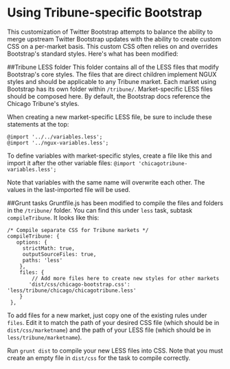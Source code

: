 # Using Tribune-specific Bootstrap
This customization of Twitter Bootstrap attempts to balance the ability to merge upstream Twitter Bootstrap updates with the ability to create custom CSS on a per-market basis. This custom CSS often relies on and overrides Bootstrap's standard styles. Here's what has been modified:


##Tribune LESS folder
This folder contains all of the LESS files that modify Bootstrap's core styles. The files that are direct children implement NGUX styles and should be applicable to any Tribune market. Each market using Bootstrap has its own folder within `/tribune/`. Market-specific LESS files should be composed here. By default, the Bootstrap docs reference the Chicago Tribune's styles.

When creating a new market-specific LESS file, be sure to include these statements at the top:

```
@import '../../variables.less';
@import '../ngux-variables.less';
```

To define variables with market-specific styles, create a file like this and import it after the other variable files:
`@import 'chicagotribune-variables.less';`

Note that variables with the same name will overwrite each other. The values in the last-imported file will be used.


##Grunt tasks
Gruntfile.js has been modified to compile the files and folders in the `/tribune/` folder. You can find this under `less` task, subtask `compileTribune`. It looks like this: 

```
/* Compile separate CSS for Tribune markets */
compileTribune: {
   options: {
     strictMath: true,
     outputSourceFiles: true,
     paths: 'less'
    },
    files: {
        // Add more files here to create new styles for other markets
       'dist/css/chicago-bootstrap.css': 'less/tribune/chicago/chicagotribune.less'
    }
 },
```
To add files for a new market, just copy one of the existing rules under `files`. Edit it to match the path of your desired CSS file (which should be in `dist/css/marketname`) and the path of your LESS file (which should be in `less/tribune/marketname`).

Run `grunt dist` to compile your new LESS files into CSS. Note that you must create an empty file in `dist/css` for the task to compile correctly.
